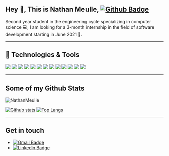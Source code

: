 ## Hey 👋, This is Nathan Meulle, [![Github Badge](https://img.shields.io/badge/-NathanMeulle-grey?style=flat&logo=github&logoColor=white&link=https://github.com/NathanMeulle/)](https://www.github.com/NathanMeulle/) 

<p align='left'>Second year student in the engineering cycle specializing in computer science 💻,
I am looking for a 3-month internship in the field of software development starting in June 2021 📆. </p>


---
## 🔧 Technologies & Tools
![](https://img.shields.io/badge/Code-Python-informational?style=flat&logo=python&logoColor=white&color=4581E5)
![](https://img.shields.io/badge/Code-Java-informational?style=flat&logo=java&logoColor=white&color=4581E5)
![](https://img.shields.io/badge/Code-C-informational?style=flat&logo=c&logoColor=white&color=4581E5)
![](https://img.shields.io/badge/Tools-SonarQube-informational?style=flat&logo=sonarqube&logoColor=white&color=4581E5)
![](https://img.shields.io/badge/Tools-Docker-informational?style=flat&logo=docker&logoColor=white&color=4581E5)
![](https://img.shields.io/badge/Tools-Travis-informational?style=flat&logo=travis&logoColor=white&color=4581E5)
![](https://img.shields.io/badge/Tools-PiTest-informational?style=flat&logo=pitest&logoColor=white&color=4581E5)
![](https://img.shields.io/badge/Tools-Maven-informational?style=flat&logo=maven&logoColor=white&color=4581E5)
![](https://img.shields.io/badge/Tools-Angular-informational?style=flat&logo=angular&logoColor=white&color=4581E5)
![](https://img.shields.io/badge/Tools-PostgreSQL-informational?style=flat&logo=postgresql&logoColor=white&color=4581E5)
![](https://img.shields.io/badge/Tools-Firebase-informational?style=flat&logo=firebase&logoColor=white&color=4581E5)
![](https://img.shields.io/badge/Editor-IntelliJ_IDEA-informational?style=flat&logo=intellij-idea&logoColor=white&color=4581E5)
![](https://img.shields.io/badge/Editor-AndroidStudio-informational?style=flat&logo=androidstudio&logoColor=white&color=4581E5)

---
## Some of my Github Stats
<p align=left> <img src=https://komarev.com/ghpvc/?username=NathanMeulle alt=NathanMeulle /> </p>

[![Github stats](https://github-readme-stats.vercel.app/api?username=NathanMeulle&show_icons=true&include_all_commits=true)](https://github.com/NathanMeulle/github-readme-stats)
[![Top Langs](https://github-readme-stats.vercel.app/api/top-langs/?username=NathanMeulle&layout=compact)](https://github.com/NathanMeulle/github-readme-stats)

---
## Get in touch
- [![Gmail Badge](https://img.shields.io/badge/-nathan.meulle@gmail.com-c14438?style=flat&logo=Gmail&logoColor=white&link=mailto:nathan.meulle@gmail.com)](mailto:nathan.meulle@gmail.com) 
- [![Linkedin Badge](https://img.shields.io/badge/-nathanmeulle-0072b1?style=flat&logo=Linkedin&logoColor=white&linkt/)](https://www.linkedin.com/in/nathan-meulle/)
